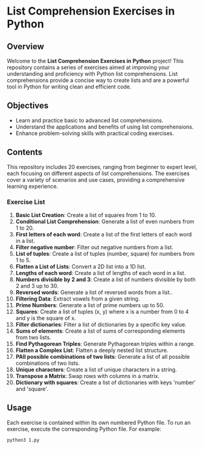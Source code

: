 # List Comprehension Exercises in Python

## Overview

Welcome to the **List Comprehension Exercises in Python** project! This repository contains a series of exercises aimed at improving your understanding and proficiency with Python list comprehensions. List comprehensions provide a concise way to create lists and are a powerful tool in Python for writing clean and efficient code.

## Objectives

- Learn and practice basic to advanced list comprehensions.
- Understand the applications and benefits of using list comprehensions.
- Enhance problem-solving skills with practical coding exercises.

## Contents

This repository includes 20 exercises, ranging from beginner to expert level, each focusing on different aspects of list comprehensions. The exercises cover a variety of scenarios and use cases, providing a comprehensive learning experience.

### Exercise List

1. **Basic List Creation**: Create a list of squares from 1 to 10.
2. **Conditional List Comprehension**: Generate a list of even numbers from 1 to 20.
3. **First letters of each word**: Create a list of the first letters of each word in a list.
4. **Filter negative number**: Filter out negative numbers from a list.
5. **List of tuples**: Create a list of tuples (number, square) for numbers from 1 to 5.
6. **Flatten a List of Lists**: Convert a 2D list into a 1D list.
7. **Lengths of each word**: Create a list of lengths of each word in a list.
8. **Numbers divisible by 2 and 3**: Create a list of numbers divisible by both 2 and 3 up to 30.
9. **Reversed words**: Generate a list of reversed words from a list..
10. **Filtering Data**: Extract vowels from a given string.
11. **Prime Numbers**: Generate a list of prime numbers up to 50.
12. **Squares**: Create a list of tuples (x, y) where x is a number from 0 to 4 and y is the square of x.
13. **Filter dictionaries**: Filter a list of dictionaries by a specific key value.
14. **Sums of elements**: Create a list of sums of corresponding elements from two lists.
15. **Find Pythagorean Triples**: Generate Pythagorean triples within a range.
16. **Flatten a Complex List**: Flatten a deeply nested list structure.
17. **PAll possible combinations of two lists**: Generate a list of all possible combinations of two lists.
18. **Unique characters**: Create a list of unique characters in a string.
19. **Transpose a Matrix**: Swap rows with columns in a matrix.
20. **Dictionary with squares**: Create a list of dictionaries with keys 'number' and 'square'.

## Usage

Each exercise is contained within its own numbered Python file. To run an exercise, execute the corresponding Python file. For example:

```sh
python3 1.py

